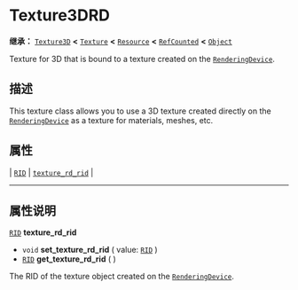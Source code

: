 <!-- ⚠ 请勿编辑本文件 ⚠ -->
<!-- 本文档使用脚本从 WeDot 引擎源码仓库生成。 -->
<!-- 生成脚本：https://github.com/WeDot-Engine/WeDot/tree/4.3/doc/tools/make_md.py； -->
<!-- 原文件：https://github.com/WeDot-Engine/WeDot/tree/4.3/doc/classes/Texture3DRD.xml。 -->

<div id="_class_texture3drd"></div>

# Texture3DRD

**继承：** [`Texture3D`](class_texture3d.md) **<** [`Texture`](class_texture.md) **<** [`Resource`](class_resource.md) **<** [`RefCounted`](class_refcounted.md) **<** [`Object`](class_object.md)

Texture for 3D that is bound to a texture created on the [`RenderingDevice`](class_renderingdevice.md).

## 描述

This texture class allows you to use a 3D texture created directly on the [`RenderingDevice`](class_renderingdevice.md) as a texture for materials, meshes, etc.

## 属性

| [`RID`](class_rid.md) | [`texture_rd_rid`](#class_texture3drd_property_texture_rd_rid) |

<!-- rst-class:: classref-section-separator -->

---

## 属性说明

<div id="_class_texture3drd_property_texture_rd_rid"></div>

[`RID`](class_rid.md) **texture_rd_rid** <div id="class_texture3drd_property_texture_rd_rid"></div>

- `void` **set_texture_rd_rid** ( value: [`RID`](class_rid.md) )
- [`RID`](class_rid.md) **get_texture_rd_rid** ( )

The RID of the texture object created on the [`RenderingDevice`](class_renderingdevice.md).

[^virtual]: 本方法通常需要用户覆盖才能生效。
[^const]: 本方法无副作用，不会修改该实例的任何成员变量。
[^vararg]: 本方法除了能接受在此处描述的参数外，还能够继续接受任意数量的参数。
[^constructor]: 本方法用于构造某个类型。
[^static]: 调用本方法无需实例，可直接使用类名进行调用。
[^operator]: 本方法描述的是使用本类型作为左操作数的有效运算符。
[^bitfield]: 这个值是由下列位标志构成位掩码的整数。
[^void]: 无返回值。
